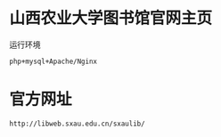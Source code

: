山西农业大学图书馆官网主页
================



运行环境
```
php+mysql+Apache/Nginx

```
官方网址
===========================
```
http://libweb.sxau.edu.cn/sxaulib/
```
